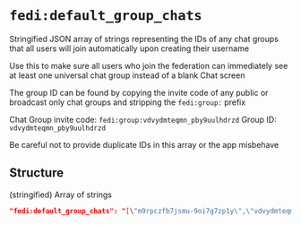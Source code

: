 # `fedi:default_group_chats`

Stringified JSON array of strings representing the IDs of any chat groups that all users will join automatically upon creating their username

Use this to make sure all users who join the federation can immediately see at least one universal chat group instead of a blank Chat screen

The group ID can be found by copying the invite code of any public or broadcast only chat groups and stripping the `fedi:group:` prefix

Chat Group invite code: `fedi:group:vdvydmteqmn_pby9uulhdrzd`
Group ID: `vdvydmteqmn_pby9uulhdrzd`

Be careful not to provide duplicate IDs in this array or the app misbehave

## Structure

(stringified) Array of strings

```json
"fedi:default_group_chats": "[\"m9rpczfb7jsmu-9oi7g7zp1y\",\"vdvydmteqmn_pby9uulhdrzd\"]"
```
